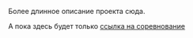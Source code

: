 Более длинное описание проекта сюда.

А пока здесь будет только [ссылка на соревнование](https://www.kaggle.com/competitions/ml-intensive-yandex-academy-spring-2025)
